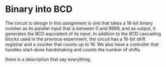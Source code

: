  # Binary into BCD
 The circuit to design in this assignment is one that takes a 16-bit binary number as its parallel input that is between 0 and 9999, and as output, it generates the BCD equivalent of its input. In addition to the BCD cascading blocks used in the previous experiment, the circuit has a 16-bit shift registrar and a counter that counts up to 16. We also have a controller that handles start-done handshaking and counts the number of shifts.


there is a description that say everything.
